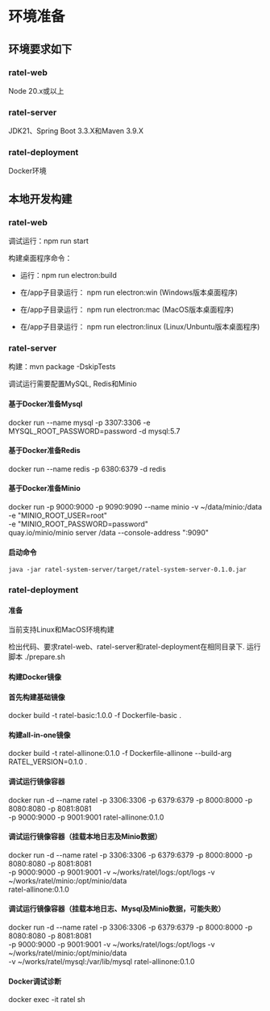 # 环境准备

## 环境要求如下

### ratel-web

Node 20.x或以上

### ratel-server

JDK21、Spring Boot 3.3.X和Maven 3.9.X

### ratel-deployment

Docker环境

## 本地开发构建

### ratel-web

调试运行：npm run start

构建桌面程序命令：

- 运行：npm run electron:build

- 在/app子目录运行： npm run electron:win (Windows版本桌面程序)

- 在/app子目录运行： npm run electron:mac (MacOS版本桌面程序)

- 在/app子目录运行： npm run electron:linux (Linux/Unbuntu版本桌面程序)

### ratel-server

构建：mvn package -DskipTests

调试运行需要配置MySQL, Redis和Minio

#### 基于Docker准备Mysql

docker run --name mysql -p 3307:3306 -e MYSQL_ROOT_PASSWORD=password -d mysql:5.7

#### 基于Docker准备Redis

docker run --name redis -p 6380:6379 -d redis

#### 基于Docker准备Minio

docker run -p 9000:9000 -p 9090:9090 --name minio -v ~/data/minio:/data \
 -e "MINIO_ROOT_USER=root" \
 -e "MINIO_ROOT_PASSWORD=password" \
 quay.io/minio/minio server /data --console-address ":9090"

#### 启动命令

    java -jar ratel-system-server/target/ratel-system-server-0.1.0.jar

### ratel-deployment

#### 准备

当前支持Linux和MacOS环境构建

检出代码、要求ratel-web、ratel-server和ratel-deployment在相同目录下. 运行脚本 ./prepare.sh

#### 构建Docker镜像

#### 首先构建基础镜像

docker build -t ratel-basic:1.0.0 -f Dockerfile-basic .

#### 构建all-in-one镜像

docker build -t ratel-allinone:0.1.0 -f Dockerfile-allinone --build-arg RATEL_VERSION=0.1.0 .

#### 调试运行镜像容器

docker run -d --name ratel -p 3306:3306 -p 6379:6379 -p 8000:8000 -p 8080:8080 -p 8081:8081 \
 -p 9000:9000 -p 9001:9001 ratel-allinone:0.1.0

#### 调试运行镜像容器（挂载本地日志及Minio数据）

docker run -d --name ratel -p 3306:3306 -p 6379:6379 -p 8000:8000 -p 8080:8080 -p 8081:8081 \
 -p 9000:9000 -p 9001:9001 -v ~/works/ratel/logs:/opt/logs -v ~/works/ratel/minio:/opt/minio/data \
 ratel-allinone:0.1.0

#### 调试运行镜像容器（挂载本地日志、Mysql及Minio数据，可能失败）

docker run -d --name ratel -p 3306:3306 -p 6379:6379 -p 8000:8000 -p 8080:8080 -p 8081:8081 \
 -p 9000:9000 -p 9001:9001 -v ~/works/ratel/logs:/opt/logs -v ~/works/ratel/minio:/opt/minio/data \
 -v ~/works/ratel/mysql:/var/lib/mysql ratel-allinone:0.1.0

#### Docker调试诊断

docker exec -it ratel sh
